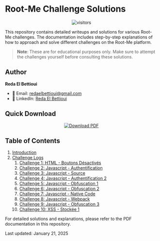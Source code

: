 # Root-Me Challenge Solutions

<div align="center">
  <img src="https://visitor-badge.laobi.icu/badge?page_id=XredaX.RootMe-Challenge-Solutions" alt="visitors" />
</div>

This repository contains detailed writeups and solutions for various Root-Me challenges. The documentation includes step-by-step explanations of how to approach and solve different challenges on the Root-Me platform.

> **Note**: These are for educational purposes only. Make sure to attempt the challenges yourself before consulting these solutions.

## Author

**Reda El Bettioui**
- 📧 Email: [redaelbettioui@gmail.com](mailto:redaelbettioui@gmail.com)
- 💼 LinkedIn: [Reda El Bettioui](https://www.linkedin.com/in/reda-el-bettioui/)

## Quick Download

<div align="center">
  <a href="Root_Me_Documentation.pdf">
    <img src="https://img.shields.io/badge/Download-Documentation%20PDF-blue?style=for-the-badge&logo=adobe-acrobat-reader" alt="Download PDF" />
  </a>
</div>

## Table of Contents

1. [Introduction](#introduction)
2. [Challenge Logs](#challenge-logs)
   1. [Challenge 1: HTML - Boutons Désactivés](#challenge-1)
   2. [Challenge 2: Javascript - Authentification](#challenge-2)
   3. [Challenge 3: Javascript - Source](#challenge-3)
   4. [Challenge 4: Javascript - Authentification 2](#challenge-4)
   5. [Challenge 5: Javascript - Obfuscation 1](#challenge-5)
   6. [Challenge 6: Javascript - Obfuscation 2](#challenge-6)
   7. [Challenge 7: Javascript - Native Code](#challenge-7)
   8. [Challenge 8: Javascript - Webpack](#challenge-8)
   9. [Challenge 9: Javascript - Obfuscation 3](#challenge-9)
   10. [Challenge 10: XSS - Stockée 1](#challenge-10)

For detailed solutions and explanations, please refer to the PDF documentation in this repository.

Last updated: January 21, 2025
